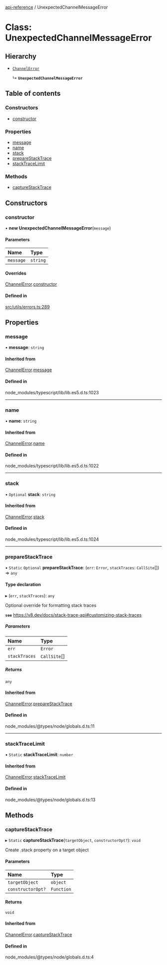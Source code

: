 [api-reference](../README.md) / UnexpectedChannelMessageError

# Class: UnexpectedChannelMessageError

## Hierarchy

- [`ChannelError`](ChannelError.md)

  ↳ **`UnexpectedChannelMessageError`**

## Table of contents

### Constructors

- [constructor](UnexpectedChannelMessageError.md#constructor)

### Properties

- [message](UnexpectedChannelMessageError.md#message)
- [name](UnexpectedChannelMessageError.md#name)
- [stack](UnexpectedChannelMessageError.md#stack)
- [prepareStackTrace](UnexpectedChannelMessageError.md#preparestacktrace)
- [stackTraceLimit](UnexpectedChannelMessageError.md#stacktracelimit)

### Methods

- [captureStackTrace](UnexpectedChannelMessageError.md#capturestacktrace)

## Constructors

### constructor

• **new UnexpectedChannelMessageError**(`message`)

#### Parameters

| Name | Type |
| :------ | :------ |
| `message` | `string` |

#### Overrides

[ChannelError](ChannelError.md).[constructor](ChannelError.md#constructor)

#### Defined in

[src/utils/errors.ts:289](https://github.com/unicorndomaingr/aepp-sdk-js-ts/blob/e06cc9f0/src/utils/errors.ts#L289)

## Properties

### message

• **message**: `string`

#### Inherited from

[ChannelError](ChannelError.md).[message](ChannelError.md#message)

#### Defined in

node_modules/typescript/lib/lib.es5.d.ts:1023

___

### name

• **name**: `string`

#### Inherited from

[ChannelError](ChannelError.md).[name](ChannelError.md#name)

#### Defined in

node_modules/typescript/lib/lib.es5.d.ts:1022

___

### stack

• `Optional` **stack**: `string`

#### Inherited from

[ChannelError](ChannelError.md).[stack](ChannelError.md#stack)

#### Defined in

node_modules/typescript/lib/lib.es5.d.ts:1024

___

### prepareStackTrace

▪ `Static` `Optional` **prepareStackTrace**: (`err`: `Error`, `stackTraces`: `CallSite`[]) => `any`

#### Type declaration

▸ (`err`, `stackTraces`): `any`

Optional override for formatting stack traces

**`see`** https://v8.dev/docs/stack-trace-api#customizing-stack-traces

##### Parameters

| Name | Type |
| :------ | :------ |
| `err` | `Error` |
| `stackTraces` | `CallSite`[] |

##### Returns

`any`

#### Inherited from

[ChannelError](ChannelError.md).[prepareStackTrace](ChannelError.md#preparestacktrace)

#### Defined in

node_modules/@types/node/globals.d.ts:11

___

### stackTraceLimit

▪ `Static` **stackTraceLimit**: `number`

#### Inherited from

[ChannelError](ChannelError.md).[stackTraceLimit](ChannelError.md#stacktracelimit)

#### Defined in

node_modules/@types/node/globals.d.ts:13

## Methods

### captureStackTrace

▸ `Static` **captureStackTrace**(`targetObject`, `constructorOpt?`): `void`

Create .stack property on a target object

#### Parameters

| Name | Type |
| :------ | :------ |
| `targetObject` | `object` |
| `constructorOpt?` | `Function` |

#### Returns

`void`

#### Inherited from

[ChannelError](ChannelError.md).[captureStackTrace](ChannelError.md#capturestacktrace)

#### Defined in

node_modules/@types/node/globals.d.ts:4
